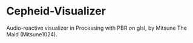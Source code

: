 # Cepheid-Visualizer
Audio-reactive visualizer in Processing with PBR on glsl, by Mitsune The Maid (Mitsune1024).
